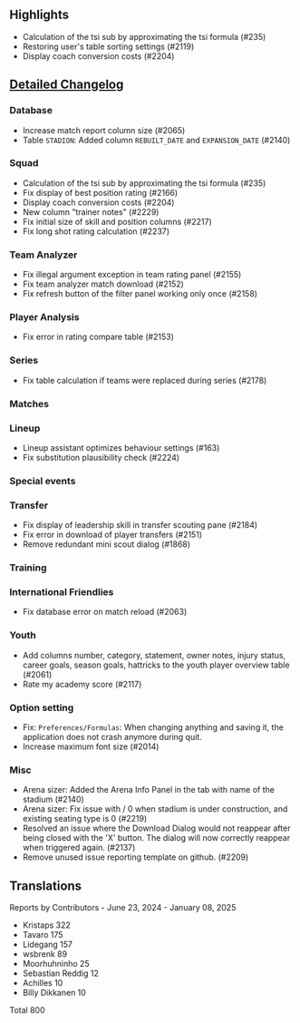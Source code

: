 ## Highlights

* Calculation of the tsi sub by approximating the tsi formula (#235)
* Restoring user's table sorting settings (#2119)
* Display coach conversion costs (#2204)

## [Detailed Changelog](https://github.com/ho-dev/HattrickOrganizer/issues?q=milestone%3A9.0)

### Database

* Increase match report column size (#2065)
* Table `STADION`: Added column `REBUILT_DATE` and `EXPANSION_DATE` (#2140)

### Squad

* Calculation of the tsi sub by approximating the tsi formula (#235)
* Fix display of best position rating (#2166)
* Display coach conversion costs (#2204)
* New column "trainer notes" (#2229)
* Fix initial size of skill and position columns (#2217)
* Fix long shot rating calculation (#2237)

### Team Analyzer

* Fix illegal argument exception in team rating panel (#2155)
* Fix team analyzer match download (#2152)
* Fix refresh button of the filter panel working only once (#2158)

### Player Analysis

* Fix error in rating compare table (#2153)

### Series

* Fix table calculation if teams were replaced during series (#2178)

### Matches

### Lineup

* Lineup assistant optimizes behaviour settings (#163)
* Fix substitution plausibility check (#2224)

### Special events

### Transfer

* Fix display of leadership skill in transfer scouting pane (#2184)
* Fix error in download of player transfers (#2151)
* Remove redundant mini scout dialog (#1868)

### Training

### International Friendlies

* Fix database error on match reload (#2063)

### Youth

* Add columns number, category, statement, owner notes, injury status, career goals, season goals, hattricks to the
  youth player overview table (#2061)
* Rate my academy score (#2117)

### Option setting

* Fix: `Preferences/Formulas`: When changing anything and saving it, the application does not crash anymore during quit.
* Increase maximum font size (#2014)

### Misc

* Arena sizer: Added the Arena Info Panel in the tab with name of the stadium (#2140)
* Arena sizer: Fix issue with / 0 when stadium is under construction, and existing seating type is 0 (#2219)
* Resolved an issue where the Download Dialog would not reappear after being closed with the 'X' button. The dialog will
  now correctly reappear when triggered again. (#2137)
* Remove unused issue reporting template on github. (#2209)

## Translations

Reports by Contributors - June 23, 2024 - January 08, 2025

* Kristaps 322
* Tavaro 175
* Lidegang 157
* wsbrenk 89
* Moorhuhninho 25
* Sebastian Reddig 12
* Achilles 10
* Billy Dikkanen 10

Total 800
